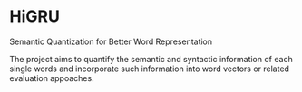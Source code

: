 # HiGRU
Semantic Quantization for Better Word Representation

The project aims to quantify the semantic and syntactic information of each single words and incorporate such information into word vectors or related evaluation appoaches.
